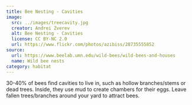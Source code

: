 ```yaml
---
title: Bee Nesting - Cavities
image:
  src: ../images/treecavity.jpg
  creator: Andrei Zverev
  alt: Bee Nesting - Cavities
  license: CC BY-NC 2.0
  url: https://www.flickr.com/photos/azibiss/28735555852
source:
  url: https://www.beelab.umn.edu/wild-bees/wild-bees-and-houses
  name: Wild bee nests
category: habitat
---
```

30-40% of bees find cavities to live in, such as hollow branches/stems or dead trees. Inside, they use mud to create chambers for their eggs. Leave fallen trees/branches around your yard to attract bees.
